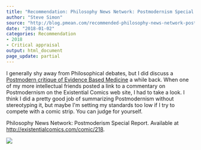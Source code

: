 ```yaml
---
title: "Recommendation: Philosophy News Network: Postmodernism Special Report"
author: "Steve Simon"
source: "http://blog.pmean.com/recommended-philosophy-news-network-postmodernism-special-report/"
date: "2018-01-02"
categories: Recommendation
- 2018
- Critical appraisal
output: html_document
page_update: partial
---
```


I generally shy away from Philosophical debates, but I did discuss a
[Postmodern critique of Evidence Based
Medicine](http://www.pmean.com/07/PostModernAssault.html) a while back.
When one of my more intellectual friends posted a link to a commentary
on Postmodernism on the Existential Comics web site, I had to take a
look. I think I did a pretty good job of summarizing Postmodernism
without stereotyping it, but maybe I'm setting my standards too low if I
try to compete with a comic strip. You can judge for
yourself.

<!---More--->

Philosophy News Network: Postmoderism Special Report. Available at
<http://existentialcomics.com/comic/218>.

![](http://www.pmean.com/images/recommended-philosophy-news-network-postmodernism-special-report01.png)




